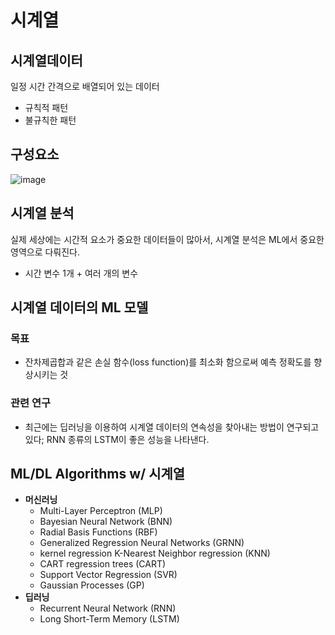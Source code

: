 # 시계열
## 시계열데이터
일정 시간 간격으로 배열되어 있는 데이터
- 규칙적 패턴
- 불규칙한 패턴


## 구성요소
![image](https://user-images.githubusercontent.com/39285147/178138244-ed2e2426-95ca-41de-85fb-ae53cfba8edf.png)

## 시계열 분석
실제 세상에는 시간적 요소가 중요한 데이터들이 많아서, 시계열 분석은 ML에서 중요한 영역으로 다뤄진다.
- 시간 변수 1개 + 여러 개의 변수

## 시계열 데이터의 ML 모델
### 목표
- 잔차제곱합과 같은 손실 함수(loss function)를 최소화 함으로써 예측 정확도를 향상시키는 것

### 관련 연구
- 최근에는 딥러닝을 이용하여 시계열 데이터의 연속성을 찾아내는 방법이 연구되고 있다; RNN 종류의 LSTM이 좋은 성능을 나타낸다.

## ML/DL Algorithms w/ 시계열
- **머신러닝**
  - Multi-Layer Perceptron (MLP)
  - Bayesian Neural Network (BNN)
  - Radial Basis Functions (RBF)
  - Generalized Regression Neural Networks (GRNN)
  - kernel regression K-Nearest Neighbor regression (KNN)
  - CART regression trees (CART)
  - Support Vector Regression (SVR)
  - Gaussian Processes (GP)
- **딥러닝**
  - Recurrent Neural Network (RNN)
  - Long Short-Term Memory (LSTM)
